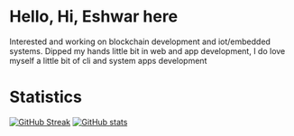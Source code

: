 # Hello, Hi, Eshwar here

Interested and working on blockchain development and iot/embedded systems. Dipped my hands little bit in web and app development, I do love myself a little bit of cli and system apps development

# Statistics
[![GitHub Streak](https://streak-stats.demolab.com?user=eshwar4202&theme=tokyonight&hide_border=false&card_width=510)](https://git.io/streak-stats)
[![GitHub stats](https://github-readme-stats.vercel.app/api?username=eshwar4202&&show_icons=true&theme=tokyonight)](https://github.com/anuraghazr/github-readme-stats)

